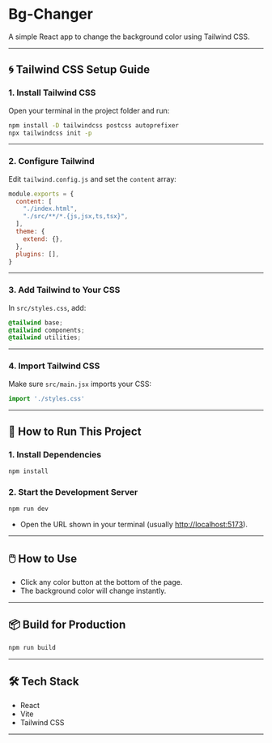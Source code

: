 # Bg-Changer

A simple React app to change the background color using Tailwind CSS.

---

## 🌀 Tailwind CSS Setup Guide

### 1. Install Tailwind CSS

Open your terminal in the project folder and run:

```sh
npm install -D tailwindcss postcss autoprefixer
npx tailwindcss init -p
```

---

### 2. Configure Tailwind

Edit `tailwind.config.js` and set the `content` array:

```js
module.exports = {
  content: [
    "./index.html",
    "./src/**/*.{js,jsx,ts,tsx}",
  ],
  theme: {
    extend: {},
  },
  plugins: [],
}
```

---

### 3. Add Tailwind to Your CSS

In `src/styles.css`, add:

```css
@tailwind base;
@tailwind components;
@tailwind utilities;
```

---

### 4. Import Tailwind CSS

Make sure `src/main.jsx` imports your CSS:

```js
import './styles.css'
```

---

## 🚀 How to Run This Project

### 1. Install Dependencies

```sh
npm install
```

### 2. Start the Development Server

```sh
npm run dev
```

- Open the URL shown in your terminal (usually [http://localhost:5173](http://localhost:5173)).

---

## 🖱️ How to Use

- Click any color button at the bottom of the page.
- The background color will change instantly.

---

## 📦 Build for Production

```sh
npm run build
```

---

## 🛠️ Tech Stack

- React
- Vite
- Tailwind CSS

---
